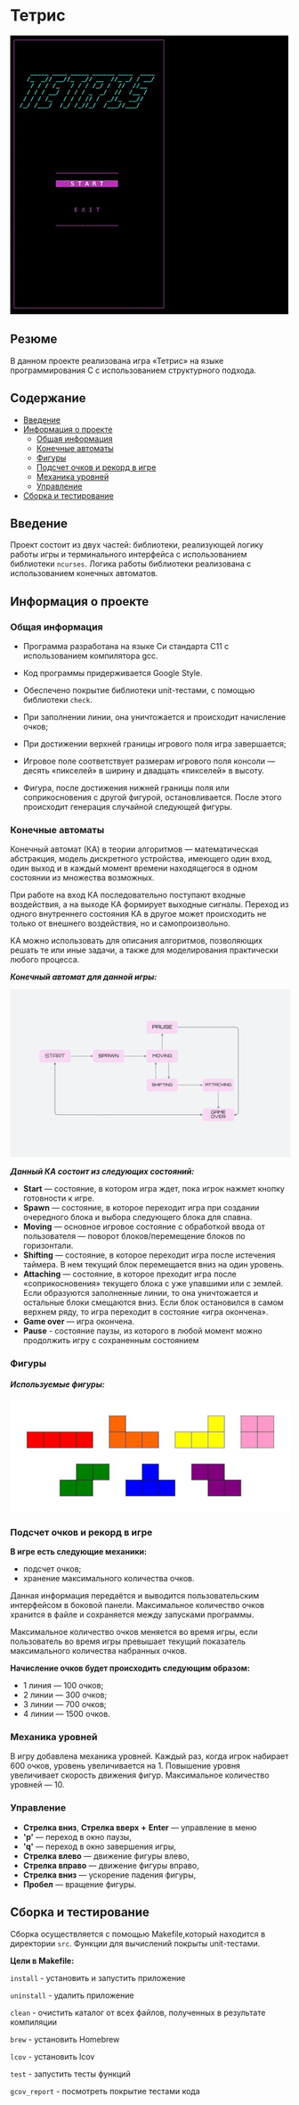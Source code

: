 # Тетрис

<img src="misc/gif/tetris.gif" width="500" height="500"/>

## Резюме 
В данном проекте реализована игра «Тетрис» на языке программирования С с использованием структурного подхода.

## Содержание

  - [Введение](#введение)
  - [Информация о проекте](#информация-о-проекте)
    - [Общая информация](#общая-информация)
    - [Конечные автоматы](#конечные-автоматы)
    - [Фигуры](#фигуры)
    - [Подсчет очков и рекорд в игре](#подсчет-очков-и-рекорд-в-игре)
    - [Механика уровней](#механика-уровней)
    - [Управление](#управление)
  - [Сборка и тестирование](#сборка-и-тестирование)

## Введение

Проект состоит из двух частей: библиотеки, реализующей логику работы игры и терминального интерфейса с использованием библиотеки `ncurses`. Логика работы библиотеки реализована с использованием конечных автоматов.

## Информация о проекте
### Общая информация

- Программа разработана на языке Си стандарта C11 с использованием компилятора gcc.
- Код программы придерживается Google Style.
- Обеспечено покрытие библиотеки unit-тестами, с помощью библиотеки `check`.

- При заполнении линии, она уничтожается и происходит начисление очков;
- При достижении верхней границы игрового поля игра завершается;
- Игровое поле соответствует размерам игрового поля консоли — десять «пикселей» в ширину и двадцать «пикселей» в высоту.
- Фигура, после достижения нижней границы поля или соприкосновения с другой фигурой, остановливается. После этого происходит генерация случайной следующей фигуры.

### Конечные автоматы

Конечный автомат (КА) в теории алгоритмов — математическая абстракция, модель дискретного устройства, имеющего один вход, один выход и в каждый момент времени находящегося в одном состоянии из множества возможных.

При работе на вход КА последовательно поступают входные воздействия, а на выходе КА формирует выходные сигналы. Переход из одного внутреннего состояния КА в другое может происходить не только от внешнего воздействия, но и самопроизвольно.

КА можно использовать для описания алгоритмов, позволяющих решать те или иные задачи, а также для моделирования практически любого процесса. 

**_Конечный автомат для данной игры:_**

![Конечный автомат тетриса](misc/images/diagram.png)

**_Данный КА состоит из следующих состояний:_**

- **Start** — состояние, в котором игра ждет, пока игрок нажмет кнопку готовности к игре.
- **Spawn** — состояние, в которое переходит игра при создании очередного блока и выбора следующего блока для спавна.
- **Moving** — основное игровое состояние с обработкой ввода от пользователя — поворот блоков/перемещение блоков по горизонтали.
- **Shifting** — состояние, в которое переходит игра после истечения таймера. В нем текущий блок перемещается вниз на один уровень.
- **Attaching** — состояние, в которое преходит игра после «соприкосновения» текущего блока с уже упавшими или с землей. Если образуются заполненные линии, то она уничтожается и остальные блоки смещаются вниз. Если блок остановился в самом верхнем ряду, то игра переходит в состояние «игра окончена».
- **Game over** — игра окончена.
- **Pause** - состояние паузы, из которого в любой момент можно продолжить игру с сохраненным состоянием

### Фигуры

#### _Используемые фигуры:_

![Фигуры](misc/images/tetris_pieces.png)

### Подсчет очков и рекорд в игре

**В игре есть следующие механики:**

- подсчет очков;
- хранение максимального количества очков.

Данная информация передаётся и выводится пользовательским интерфейсом в боковой панели. Максимальное количество очков хранится в файле и сохраняется между запусками программы.

Максимальное количество очков меняется во время игры, если пользователь во время игры превышает текущий показатель максимального количества набранных очков.

**Начисление очков будет происходить следующим образом:**

- 1 линия — 100 очков;
- 2 линии — 300 очков;
- 3 линии — 700 очков;
- 4 линии — 1500 очков.

### Механика уровней

В игру добавлена механика уровней. Каждый раз, когда игрок набирает 600 очков, уровень увеличивается на 1. Повышение уровня увеличивает скорость движения фигур. Максимальное количество уровней — 10.

### Управление
  - **Стрелка вниз**, **Стрелка вверх** **+** **Enter** — управление в меню
  - **'p'** — переход в окно паузы,
  - **'q'** — переход в окно завершения игры,
  - **Стрелка влево** — движение фигуры влево,
  - **Стрелка вправо** — движение фигуры вправо,
  - **Стрелка вниз** — ускорение падения фигуры,
  - **Пробел** — вращение фигуры.

## Сборка и тестирование

Сборка осуществляется с помощью Makefile,который находится в директории `src`. Функции для вычислений покрыты unit-тестами.

**Цели в Makefile:**

`install` - установить и запустить приложение

`uninstall` - удалить приложение

`clean` - очистить каталог от всех файлов, полученных в результате компиляции

`brew` - установить Homebrew

`lcov` - установить lcov

`test` - запустить тесты функций

`gcov_report` - посмотреть покрытие тестами кода
